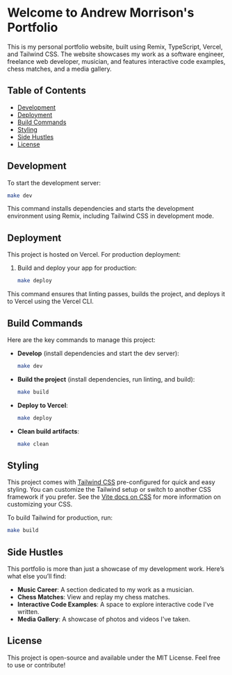 
# Welcome to Andrew Morrison's Portfolio

This is my personal portfolio website, built using Remix, TypeScript, Vercel, and Tailwind CSS. The website showcases my work as a software engineer, freelance web developer, musician, and features interactive code examples, chess matches, and a media gallery.

## Table of Contents
- [Development](#development)
- [Deployment](#deployment)
- [Build Commands](#build-commands)
- [Styling](#styling)
- [Side Hustles](#side-hustles)
- [License](#license)

## Development

To start the development server:

```bash
make dev
```

This command installs dependencies and starts the development environment using Remix, including Tailwind CSS in development mode.

## Deployment

This project is hosted on Vercel. For production deployment:

1. Build and deploy your app for production:
   ```bash
   make deploy
   ```

This command ensures that linting passes, builds the project, and deploys it to Vercel using the Vercel CLI.

## Build Commands

Here are the key commands to manage this project:

- **Develop** (install dependencies and start the dev server):
  ```bash
  make dev
  ```

- **Build the project** (install dependencies, run linting, and build):
  ```bash
  make build
  ```

- **Deploy to Vercel**:
  ```bash
  make deploy
  ```

- **Clean build artifacts**:
  ```bash
  make clean
  ```

## Styling

This project comes with [Tailwind CSS](https://tailwindcss.com/) pre-configured for quick and easy styling. You can customize the Tailwind setup or switch to another CSS framework if you prefer. See the [Vite docs on CSS](https://vitejs.dev/guide/features.html#css) for more information on customizing your CSS.

To build Tailwind for production, run:

```bash
make build
```

## Side Hustles

This portfolio is more than just a showcase of my development work. Here’s what else you’ll find:

- **Music Career**: A section dedicated to my work as a musician.
- **Chess Matches**: View and replay my chess matches.
- **Interactive Code Examples**: A space to explore interactive code I've written.
- **Media Gallery**: A showcase of photos and videos I've taken.

## License

This project is open-source and available under the MIT License. Feel free to use or contribute!
